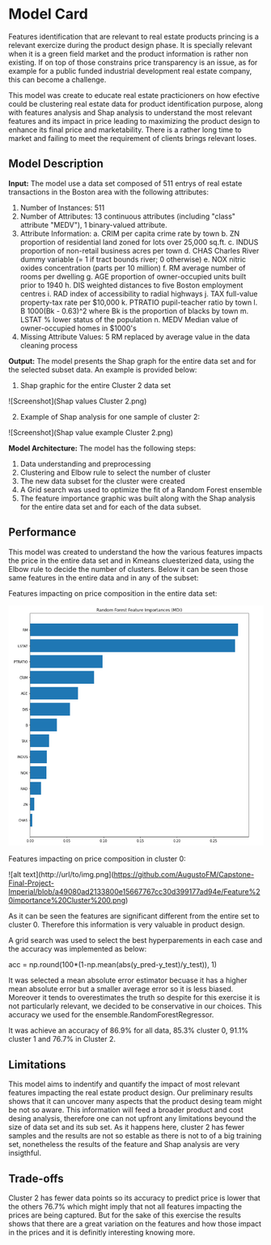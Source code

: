 # Model Card

Features identification that are relevant to real estate products princing is a relevant exercize during the product design phase. It is specially relevant when it is a green field market and the product information is rather non existing. If on top of those constrains price transparency is an issue, as for example for a public funded industrial development real estate company, this can become a challenge.

This model was create to educate real estate practicioners on how efective could be clustering real estate data for product identification purpose, along with features analysis and Shap analysis to understand the most relevant features and its impact in price leading to maximizing the product design to enhance its final price and marketability. There is a rather long time to market and failing to meet the requirement of clients brings relevant loses.

## Model Description

**Input:** The model use a data set composed of 511 entrys of real estate transactions in the Boston area with the following attributes:

1.	Number of Instances: 511
2.	Number of Attributes: 13 continuous attributes (including "class"
attribute "MEDV"), 1 binary-valued attribute.
3.	Attribute Information:
a.	CRIM per capita crime rate by town
b.	ZN proportion of residential land zoned for lots over 25,000 sq.ft.
c.	INDUS proportion of non-retail business acres per town
d.	CHAS Charles River dummy variable (= 1 if tract bounds river; 0 otherwise)
e.	NOX nitric oxides concentration (parts per 10 million)
f.	RM average number of rooms per dwelling
g.	AGE proportion of owner-occupied units built prior to 1940
h.	DIS weighted distances to five Boston employment centres
i.	RAD index of accessibility to radial highways
j.	TAX full-value property-tax rate per $10,000
k.	PTRATIO pupil-teacher ratio by town
l.	B 1000(Bk - 0.63)^2 where Bk is the proportion of blacks by town
m.	LSTAT % lower status of the population
n.	MEDV Median value of owner-occupied homes in $1000's
4.	Missing Attribute Values: 5 RM replaced by average value in the data cleaning process



**Output:** The model presents the Shap graph for the entire data set and for the selected subset data. An example is provided below:
1. Shap graphic for the entire Cluster 2 data set

![Screenshot](Shap values Cluster 2.png)

2. Example of Shap analysis for one sample of cluster 2:

![Screenshot](Shap value example Cluster 2.png)


**Model Architecture:** The model has the following steps:

1. Data understanding and preprocessing
2. Clustering and Elbow rule to select the number of cluster
3. The new data subset for the cluster were created
4. A Grid search was used to optimize the fit of a Random Forest ensemble 
5. The feature importance graphic was built along with the Shap analysis for the entire data set and for each of the data subset.

## Performance

This model was created to understand the how the various features impacts the price in the entire data set and in Kmeans cluesterized data, using the Elbow rule to decide the number of clusters. Below it can be seen those same features in the entire data and in any of the subset:

Features impacting on price composition in the entire data set:

![alt text](https://github.com/AugustoFM/Capstone-Final-Project-Imperial/blob/fc2328151a46d2cb75bd6a109c1917fb416a6dfc/Feature%20importance%20All%20data%20set.png) 

Features impacting on price composition in cluster 0:

![alt text](http://url/to/img.png](https://github.com/AugustoFM/Capstone-Final-Project-Imperial/blob/a49080ad2133800e15667767cc30d399177ad94e/Feature%20importance%20Cluster%200.png)

As it can be seen the features are significant different from the entire set to cluster 0. Therefore this information is very valuable in product design.

A grid search was used to select the best hyperparements in each case and the accuracy was implemented as below:

acc = np.round(100*(1-np.mean(abs(y_pred-y_test)/y_test)), 1)

It was selected a mean absolute error estimator becuase it has a higher mean absolute error but a smaller average error so it is less biased. Moreover it tends to overestimates the truth so despite for this exercise it is not particularly relevant, we decided to be conservative in our choices. This accuracy we used for the ensemble.RandomForestRegressor. 

It was achieve an accuracy of 86.9% for all data, 85.3% cluster 0, 91.1% cluster 1 and 76.7% in Cluster 2. 

## Limitations

This model aims to indentify and quantify the impact of most relevant features impacting the real estate product design. Our preliminary results shows that it can uncover many aspects that the product desing team might be not so aware. This information will feed a broader product and cost desing analysis, therefore one can not upfront any limitations beyound the size of data set and its sub set. As it happens here, cluster 2 has fewer samples and the results are not so estable as there is not to of a big training set, nonetheless the results of the feature and Shap analysis are very insigthful.

## Trade-offs

Cluster 2 has fewer data points so its accuracy to predict price is lower that the others 76.7% which might imply that not all features impacting the prices are being captured. But for the sake of this exercise the results shows that there are a great variation on the features and how those impact in the prices and it is definitly interesting knowing more. 
